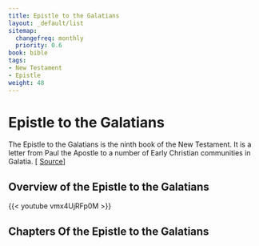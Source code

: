 ```yaml
---
title: Epistle to the Galatians
layout: _default/list
sitemap:
  changefreq: monthly
  priority: 0.6
book: bible
tags:
- New Testament
- Epistle
weight: 48
---
```

# Epistle to the Galatians

The Epistle to the Galatians is the ninth book of the New Testament. It is a letter from Paul the Apostle to a number of Early Christian communities in Galatia. [ [Source](https://en.wikipedia.org/wiki/Epistle_to_the_Galatians)]

## Overview of the Epistle to the Galatians
{{< youtube vmx4UjRFp0M >}}

## Chapters Of the Epistle to the Galatians